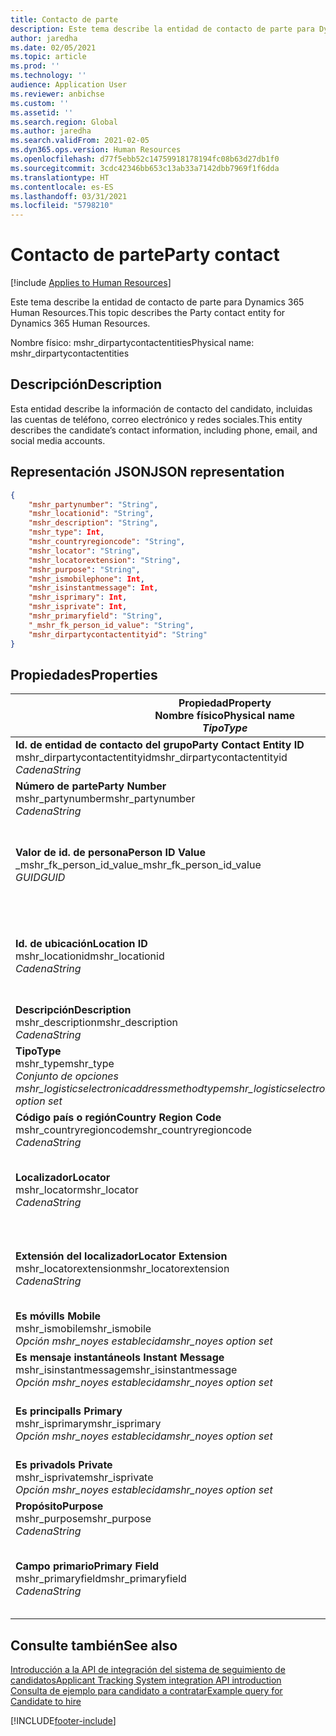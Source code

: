 ```yaml
---
title: Contacto de parte
description: Este tema describe la entidad de contacto de parte para Dynamics 365 Human Resources.
author: jaredha
ms.date: 02/05/2021
ms.topic: article
ms.prod: ''
ms.technology: ''
audience: Application User
ms.reviewer: anbichse
ms.custom: ''
ms.assetid: ''
ms.search.region: Global
ms.author: jaredha
ms.search.validFrom: 2021-02-05
ms.dyn365.ops.version: Human Resources
ms.openlocfilehash: d77f5ebb52c14759918178194fc08b63d27db1f0
ms.sourcegitcommit: 3cdc42346bb653c13ab33a7142dbb7969f1f6dda
ms.translationtype: HT
ms.contentlocale: es-ES
ms.lasthandoff: 03/31/2021
ms.locfileid: "5798210"
---
```

# <a name="party-contact"></a><span data-ttu-id="51d68-103">Contacto de parte</span><span class="sxs-lookup"><span data-stu-id="51d68-103">Party contact</span></span>

[!include [Applies to Human Resources](../includes/applies-to-hr.md)]

<span data-ttu-id="51d68-104">Este tema describe la entidad de contacto de parte para Dynamics 365 Human Resources.</span><span class="sxs-lookup"><span data-stu-id="51d68-104">This topic describes the Party contact entity for Dynamics 365 Human Resources.</span></span>

<span data-ttu-id="51d68-105">Nombre físico: mshr_dirpartycontactentities</span><span class="sxs-lookup"><span data-stu-id="51d68-105">Physical name: mshr_dirpartycontactentities</span></span>

## <a name="description"></a><span data-ttu-id="51d68-106">Descripción</span><span class="sxs-lookup"><span data-stu-id="51d68-106">Description</span></span>

<span data-ttu-id="51d68-107">Esta entidad describe la información de contacto del candidato, incluidas las cuentas de teléfono, correo electrónico y redes sociales.</span><span class="sxs-lookup"><span data-stu-id="51d68-107">This entity describes the candidate’s contact information, including phone, email, and social media accounts.</span></span>

## <a name="json-representation"></a><span data-ttu-id="51d68-108">Representación JSON</span><span class="sxs-lookup"><span data-stu-id="51d68-108">JSON representation</span></span>

```json
{
    "mshr_partynumber": "String",
    "mshr_locationid": "String",
    "mshr_description": "String",
    "mshr_type": Int,
    "mshr_countryregioncode": "String",
    "mshr_locator": "String",
    "mshr_locatorextension": "String",
    "mshr_purpose": "String",
    "mshr_ismobilephone": Int,
    "mshr_isinstantmessage": Int,
    "mshr_isprimary": Int,
    "mshr_isprivate": Int,
    "mshr_primaryfield": "String",
    "_mshr_fk_person_id_value": "String",
    "mshr_dirpartycontactentityid": "String"
}
```

## <a name="properties"></a><span data-ttu-id="51d68-109">Propiedades</span><span class="sxs-lookup"><span data-stu-id="51d68-109">Properties</span></span>

| <span data-ttu-id="51d68-110">Propiedad</span><span class="sxs-lookup"><span data-stu-id="51d68-110">Property</span></span><br><span data-ttu-id="51d68-111">**Nombre físico**</span><span class="sxs-lookup"><span data-stu-id="51d68-111">**Physical name**</span></span><br><span data-ttu-id="51d68-112">**_Tipo_**</span><span class="sxs-lookup"><span data-stu-id="51d68-112">**_Type_**</span></span> | <span data-ttu-id="51d68-113">Utilizar</span><span class="sxs-lookup"><span data-stu-id="51d68-113">Use</span></span> | <span data-ttu-id="51d68-114">Descripción</span><span class="sxs-lookup"><span data-stu-id="51d68-114">Description</span></span> |
| --- | --- | --- |
| <span data-ttu-id="51d68-115">**Id. de entidad de contacto del grupo**</span><span class="sxs-lookup"><span data-stu-id="51d68-115">**Party Contact Entity ID**</span></span><br><span data-ttu-id="51d68-116">mshr_dirpartycontactentityid</span><span class="sxs-lookup"><span data-stu-id="51d68-116">mshr_dirpartycontactentityid</span></span><br><span data-ttu-id="51d68-117">*Cadena*</span><span class="sxs-lookup"><span data-stu-id="51d68-117">*String*</span></span> | <span data-ttu-id="51d68-118">Solo lectura</span><span class="sxs-lookup"><span data-stu-id="51d68-118">Read-only</span></span><br><span data-ttu-id="51d68-119">Obligatorio</span><span class="sxs-lookup"><span data-stu-id="51d68-119">Required</span></span> | <span data-ttu-id="51d68-120">Identificador único generado por el sistema para el registro de entidad.</span><span class="sxs-lookup"><span data-stu-id="51d68-120">System-generated unique identifier for the entity record.</span></span> |
| <span data-ttu-id="51d68-121">**Número de parte**</span><span class="sxs-lookup"><span data-stu-id="51d68-121">**Party Number**</span></span><br><span data-ttu-id="51d68-122">mshr_partynumber</span><span class="sxs-lookup"><span data-stu-id="51d68-122">mshr_partynumber</span></span><br><span data-ttu-id="51d68-123">*Cadena*</span><span class="sxs-lookup"><span data-stu-id="51d68-123">*String*</span></span> | <span data-ttu-id="51d68-124">Leer/Escribir</span><span class="sxs-lookup"><span data-stu-id="51d68-124">Read/write</span></span><br><span data-ttu-id="51d68-125">Obligatorio</span><span class="sxs-lookup"><span data-stu-id="51d68-125">Required</span></span> | <span data-ttu-id="51d68-126">Id. de registro de la parte (persona) asociada.</span><span class="sxs-lookup"><span data-stu-id="51d68-126">The ID of the associated party (person) record.</span></span> |
| <span data-ttu-id="51d68-127">**Valor de id. de persona**</span><span class="sxs-lookup"><span data-stu-id="51d68-127">**Person ID Value**</span></span><br><span data-ttu-id="51d68-128">_mshr_fk_person_id_value</span><span class="sxs-lookup"><span data-stu-id="51d68-128">_mshr_fk_person_id_value</span></span><br><span data-ttu-id="51d68-129">*GUID*</span><span class="sxs-lookup"><span data-stu-id="51d68-129">*GUID*</span></span> | <span data-ttu-id="51d68-130">Solo lectura</span><span class="sxs-lookup"><span data-stu-id="51d68-130">Read-only</span></span><br><span data-ttu-id="51d68-131">Obligatorio</span><span class="sxs-lookup"><span data-stu-id="51d68-131">Required</span></span><br><span data-ttu-id="51d68-132">Clave externa: mshr_dirpersonentityid de mshr_dirpersonentity</span><span class="sxs-lookup"><span data-stu-id="51d68-132">Foreign key: mshr_dirpersonentityid of mshr_dirpersonentity</span></span> | <span data-ttu-id="51d68-133">Identificador único generado por el sistema de registro de entidad (persona) de la parte.</span><span class="sxs-lookup"><span data-stu-id="51d68-133">The system-generated identifier of the party (person) entity record.</span></span> |
| <span data-ttu-id="51d68-134">**Id. de ubicación**</span><span class="sxs-lookup"><span data-stu-id="51d68-134">**Location ID**</span></span><br><span data-ttu-id="51d68-135">mshr_locationid</span><span class="sxs-lookup"><span data-stu-id="51d68-135">mshr_locationid</span></span><br><span data-ttu-id="51d68-136">*Cadena*</span><span class="sxs-lookup"><span data-stu-id="51d68-136">*String*</span></span> | <span data-ttu-id="51d68-137">Leer/Escribir</span><span class="sxs-lookup"><span data-stu-id="51d68-137">Read/write</span></span><br><span data-ttu-id="51d68-138">Obligatorio</span><span class="sxs-lookup"><span data-stu-id="51d68-138">Required</span></span> | <span data-ttu-id="51d68-139">Id. de ubicación del registro de dirección.</span><span class="sxs-lookup"><span data-stu-id="51d68-139">The location ID of the address record.</span></span> <span data-ttu-id="51d68-140">Configurado en la entidad mshr_logisticspostaladdresslocationcdsentity.</span><span class="sxs-lookup"><span data-stu-id="51d68-140">Set up in mshr_logisticspostaladdresslocationcdsentity entity.</span></span> |
| <span data-ttu-id="51d68-141">**Descripción**</span><span class="sxs-lookup"><span data-stu-id="51d68-141">**Description**</span></span><br><span data-ttu-id="51d68-142">mshr_description</span><span class="sxs-lookup"><span data-stu-id="51d68-142">mshr_description</span></span><br><span data-ttu-id="51d68-143">*Cadena*</span><span class="sxs-lookup"><span data-stu-id="51d68-143">*String*</span></span> | <span data-ttu-id="51d68-144">Leer/Escribir</span><span class="sxs-lookup"><span data-stu-id="51d68-144">Read/write</span></span><br><span data-ttu-id="51d68-145">Obligatorio</span><span class="sxs-lookup"><span data-stu-id="51d68-145">Required</span></span> | <span data-ttu-id="51d68-146">La descripción de los detalles de contacto.</span><span class="sxs-lookup"><span data-stu-id="51d68-146">The description of the contact details.</span></span> |
| <span data-ttu-id="51d68-147">**Tipo**</span><span class="sxs-lookup"><span data-stu-id="51d68-147">**Type**</span></span><br><span data-ttu-id="51d68-148">mshr_type</span><span class="sxs-lookup"><span data-stu-id="51d68-148">mshr_type</span></span><br><span data-ttu-id="51d68-149">*Conjunto de opciones mshr_logisticselectronicaddressmethodtype*</span><span class="sxs-lookup"><span data-stu-id="51d68-149">*mshr_logisticselectronicaddressmethodtype option set*</span></span> | <span data-ttu-id="51d68-150">Leer/Escribir</span><span class="sxs-lookup"><span data-stu-id="51d68-150">Read/write</span></span><br><span data-ttu-id="51d68-151">Obligatorio</span><span class="sxs-lookup"><span data-stu-id="51d68-151">Required</span></span> | <span data-ttu-id="51d68-152">El tipo de detalle de contacto.</span><span class="sxs-lookup"><span data-stu-id="51d68-152">The contact detail type.</span></span> |
| <span data-ttu-id="51d68-153">**Código país o región**</span><span class="sxs-lookup"><span data-stu-id="51d68-153">**Country Region Code**</span></span><br><span data-ttu-id="51d68-154">mshr_countryregioncode</span><span class="sxs-lookup"><span data-stu-id="51d68-154">mshr_countryregioncode</span></span><br><span data-ttu-id="51d68-155">*Cadena*</span><span class="sxs-lookup"><span data-stu-id="51d68-155">*String*</span></span> | <span data-ttu-id="51d68-156">Leer/Escribir</span><span class="sxs-lookup"><span data-stu-id="51d68-156">Read/write</span></span><br><span data-ttu-id="51d68-157">Opcional</span><span class="sxs-lookup"><span data-stu-id="51d68-157">Optional</span></span> | <span data-ttu-id="51d68-158">País o región de la dirección.</span><span class="sxs-lookup"><span data-stu-id="51d68-158">The country or region of the address.</span></span> |
| <span data-ttu-id="51d68-159">**Localizador**</span><span class="sxs-lookup"><span data-stu-id="51d68-159">**Locator**</span></span><br><span data-ttu-id="51d68-160">mshr_locator</span><span class="sxs-lookup"><span data-stu-id="51d68-160">mshr_locator</span></span><br><span data-ttu-id="51d68-161">*Cadena*</span><span class="sxs-lookup"><span data-stu-id="51d68-161">*String*</span></span> | <span data-ttu-id="51d68-162">Leer/Escribir</span><span class="sxs-lookup"><span data-stu-id="51d68-162">Read/write</span></span><br><span data-ttu-id="51d68-163">Opcional</span><span class="sxs-lookup"><span data-stu-id="51d68-163">Optional</span></span> | <span data-ttu-id="51d68-164">Los detalles de contacto.</span><span class="sxs-lookup"><span data-stu-id="51d68-164">The contact details.</span></span> <span data-ttu-id="51d68-165">Por ejemplo, si el tipo es **Dirección de correo electrónico**, este campo contiene la dirección de correo electrónico del candidato.</span><span class="sxs-lookup"><span data-stu-id="51d68-165">For example, if the type is **Email address**, then this field contains the candidate’s email address.</span></span> |
| <span data-ttu-id="51d68-166">**Extensión del localizador**</span><span class="sxs-lookup"><span data-stu-id="51d68-166">**Locator Extension**</span></span><br><span data-ttu-id="51d68-167">mshr_locatorextension</span><span class="sxs-lookup"><span data-stu-id="51d68-167">mshr_locatorextension</span></span><br><span data-ttu-id="51d68-168">*Cadena*</span><span class="sxs-lookup"><span data-stu-id="51d68-168">*String*</span></span> | <span data-ttu-id="51d68-169">Leer/Escribir</span><span class="sxs-lookup"><span data-stu-id="51d68-169">Read/write</span></span><br><span data-ttu-id="51d68-170">Opcional</span><span class="sxs-lookup"><span data-stu-id="51d68-170">Optional</span></span> | <span data-ttu-id="51d68-171">La extensión del localizador.</span><span class="sxs-lookup"><span data-stu-id="51d68-171">The locator extension.</span></span> <span data-ttu-id="51d68-172">Por ejemplo, si el tipo es **Teléfono**, entonces esta propiedad contendría la extensión del número de teléfono.</span><span class="sxs-lookup"><span data-stu-id="51d68-172">For example, if the type is **Phone**, then this property would contain the phone number extension.</span></span> |
| <span data-ttu-id="51d68-173">**Es móvil**</span><span class="sxs-lookup"><span data-stu-id="51d68-173">**Is Mobile**</span></span><br><span data-ttu-id="51d68-174">mshr_ismobile</span><span class="sxs-lookup"><span data-stu-id="51d68-174">mshr_ismobile</span></span><br><span data-ttu-id="51d68-175">*Opción mshr_noyes establecida*</span><span class="sxs-lookup"><span data-stu-id="51d68-175">*mshr_noyes option set*</span></span> | <span data-ttu-id="51d68-176">Leer/Escribir</span><span class="sxs-lookup"><span data-stu-id="51d68-176">Read/write</span></span><br><span data-ttu-id="51d68-177">Obligatorio</span><span class="sxs-lookup"><span data-stu-id="51d68-177">Required</span></span> | <span data-ttu-id="51d68-178">Especifica si el teléfono es un número de teléfono móvil.</span><span class="sxs-lookup"><span data-stu-id="51d68-178">Specifies whether the phone is a mobile number.</span></span> |
| <span data-ttu-id="51d68-179">**Es mensaje instantáneo**</span><span class="sxs-lookup"><span data-stu-id="51d68-179">**Is Instant Message**</span></span><br><span data-ttu-id="51d68-180">mshr_isinstantmessage</span><span class="sxs-lookup"><span data-stu-id="51d68-180">mshr_isinstantmessage</span></span><br><span data-ttu-id="51d68-181">*Opción mshr_noyes establecida*</span><span class="sxs-lookup"><span data-stu-id="51d68-181">*mshr_noyes option set*</span></span> | <span data-ttu-id="51d68-182">Leer/Escribir</span><span class="sxs-lookup"><span data-stu-id="51d68-182">Read/write</span></span><br><span data-ttu-id="51d68-183">Obligatorio</span><span class="sxs-lookup"><span data-stu-id="51d68-183">Required</span></span> | <span data-ttu-id="51d68-184">Especifica si el teléfono está habilitado para mensajería instantánea.</span><span class="sxs-lookup"><span data-stu-id="51d68-184">Specifies whether the phone is enabled for instant messaging.</span></span> |
| <span data-ttu-id="51d68-185">**Es principal**</span><span class="sxs-lookup"><span data-stu-id="51d68-185">**Is Primary**</span></span><br><span data-ttu-id="51d68-186">mshr_isprimary</span><span class="sxs-lookup"><span data-stu-id="51d68-186">mshr_isprimary</span></span><br><span data-ttu-id="51d68-187">*Opción mshr_noyes establecida*</span><span class="sxs-lookup"><span data-stu-id="51d68-187">*mshr_noyes option set*</span></span> | <span data-ttu-id="51d68-188">Leer/Escribir</span><span class="sxs-lookup"><span data-stu-id="51d68-188">Read/write</span></span><br><span data-ttu-id="51d68-189">Obligatorio</span><span class="sxs-lookup"><span data-stu-id="51d68-189">Required</span></span> | <span data-ttu-id="51d68-190">Determina el contacto principal del tipo de contacto.</span><span class="sxs-lookup"><span data-stu-id="51d68-190">Determines the primary contact of the contact type.</span></span> <span data-ttu-id="51d68-191">Debe haber solo un registro principal por tipo de contacto.</span><span class="sxs-lookup"><span data-stu-id="51d68-191">There must be only one primary record per contact type.</span></span> |
| <span data-ttu-id="51d68-192">**Es privado**</span><span class="sxs-lookup"><span data-stu-id="51d68-192">**Is Private**</span></span><br><span data-ttu-id="51d68-193">mshr_isprivate</span><span class="sxs-lookup"><span data-stu-id="51d68-193">mshr_isprivate</span></span><br><span data-ttu-id="51d68-194">*Opción mshr_noyes establecida*</span><span class="sxs-lookup"><span data-stu-id="51d68-194">*mshr_noyes option set*</span></span> | <span data-ttu-id="51d68-195">Leer/Escribir</span><span class="sxs-lookup"><span data-stu-id="51d68-195">Read/write</span></span><br><span data-ttu-id="51d68-196">Obligatorio</span><span class="sxs-lookup"><span data-stu-id="51d68-196">Required</span></span> | <span data-ttu-id="51d68-197">Identifica si esta dirección es una dirección privada de la persona.</span><span class="sxs-lookup"><span data-stu-id="51d68-197">Identifies whether this address is a private address for the person.</span></span> |
| <span data-ttu-id="51d68-198">**Propósito**</span><span class="sxs-lookup"><span data-stu-id="51d68-198">**Purpose**</span></span><br><span data-ttu-id="51d68-199">mshr_purpose</span><span class="sxs-lookup"><span data-stu-id="51d68-199">mshr_purpose</span></span><br><span data-ttu-id="51d68-200">*Cadena*</span><span class="sxs-lookup"><span data-stu-id="51d68-200">*String*</span></span> | <span data-ttu-id="51d68-201">Leer/Escribir</span><span class="sxs-lookup"><span data-stu-id="51d68-201">Read/write</span></span><br><span data-ttu-id="51d68-202">Opcional</span><span class="sxs-lookup"><span data-stu-id="51d68-202">Optional</span></span> | <span data-ttu-id="51d68-203">La finalidad o el rol de los detalles de contacto.</span><span class="sxs-lookup"><span data-stu-id="51d68-203">The purpose/role of the contact details.</span></span> |
| <span data-ttu-id="51d68-204">**Campo primario**</span><span class="sxs-lookup"><span data-stu-id="51d68-204">**Primary Field**</span></span><br><span data-ttu-id="51d68-205">mshr_primaryfield</span><span class="sxs-lookup"><span data-stu-id="51d68-205">mshr_primaryfield</span></span><br><span data-ttu-id="51d68-206">*Cadena*</span><span class="sxs-lookup"><span data-stu-id="51d68-206">*String*</span></span> | <span data-ttu-id="51d68-207">Solo lectura</span><span class="sxs-lookup"><span data-stu-id="51d68-207">Read-only</span></span><br><span data-ttu-id="51d68-208">Obligatorio</span><span class="sxs-lookup"><span data-stu-id="51d68-208">Required</span></span> | <span data-ttu-id="51d68-209">Campo utilizado como identificador principal del registro de entidad.</span><span class="sxs-lookup"><span data-stu-id="51d68-209">Field used as a primary identifier of the entity record.</span></span> <span data-ttu-id="51d68-210">Combinación de número de parte, tipo, descripción y localizador.</span><span class="sxs-lookup"><span data-stu-id="51d68-210">Combination of party number, type, description, and locator.</span></span> |

## <a name="see-also"></a><span data-ttu-id="51d68-211">Consulte también</span><span class="sxs-lookup"><span data-stu-id="51d68-211">See also</span></span>

[<span data-ttu-id="51d68-212">Introducción a la API de integración del sistema de seguimiento de candidatos</span><span class="sxs-lookup"><span data-stu-id="51d68-212">Applicant Tracking System integration API introduction</span></span>](hr-admin-integration-ats-api-introduction.md)<br>
[<span data-ttu-id="51d68-213">Consulta de ejemplo para candidato a contratar</span><span class="sxs-lookup"><span data-stu-id="51d68-213">Example query for Candidate to hire</span></span>](hr-admin-integration-ats-api-candidate-to-hire-example-query.md)



[!INCLUDE[footer-include](../includes/footer-banner.md)]